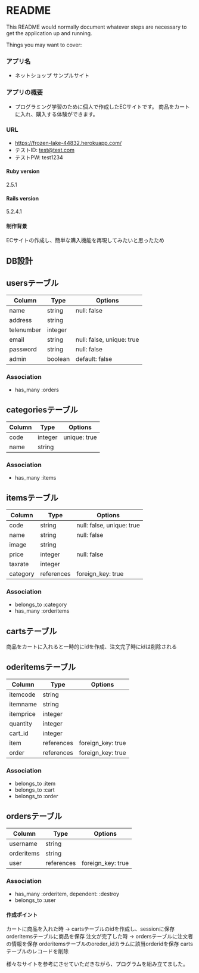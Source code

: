 # README

This README would normally document whatever steps are necessary to get the
application up and running.

Things you may want to cover:

### アプリ名
* ネットショップ サンプルサイト

### アプリの概要
* プログラミング学習のために個人で作成したECサイトです。
  商品をカートに入れ、購入する体験ができます。

### URL
* https://frozen-lake-44832.herokuapp.com/
* テストID:  test@test.com
* テストPW:  test1234

#### Ruby version  
2.5.1

#### Rails version
5.2.4.1

#### 制作背景
ECサイトの作成し、簡単な購入機能を再現してみたいと思ったため

## DB設計
## usersテーブル
|Column|Type|Options|
|------|----|-------|
|name|string|null: false|
|address|string|
|telenumber|integer|
|email|string|null: false, unique: true|
|password|string|null: false|
|admin|boolean|default: false|
### Association
- has_many :orders

## categoriesテーブル
|Column|Type|Options|
|------|----|-------|
|code|integer|unique: true|
|name|string|
### Association
- has_many :items

## itemsテーブル
|Column|Type|Options|
|------|----|-------|
|code|string|null: false, unique: true|
|name|string|null: false|
|image|string|
|price|integer|null: false|
|taxrate|integer|
|category|references|foreign_key: true|
### Association
- belongs_to :category
- has_many :orderitems

## cartsテーブル
商品をカートに入れると一時的にidを作成、注文完了時にidは削除される

## oderitemsテーブル
|Column|Type|Options|
|------|----|-------|
|itemcode|string|
|itemname|string|
|itemprice|integer|
|quantity|integer|
|cart_id|integer|
|item|references|foreign_key: true|
|order|references|foreign_key: true|
### Association
- belongs_to :item
- belongs_to :cart 
- belongs_to :order

## ordersテーブル
|Column|Type|Options|
|------|----|-------|
|username|string|
|orderitems|string|
|user|references|foreign_key: true|
### Association
- has_many :orderitem, dependent: :destroy
- belongs_to :user

#### 作成ポイント
カートに商品を入れた時 → cartsテーブルのidを作成し、sessionに保存
                    orderitemsテーブルに商品を保存
注文が完了した時 → ordersテーブルに注文者の情報を保存
                orderitemsテーブルのoreder_idカラムに該当orderidを保存
                cartsテーブルのレコードを削除

様々なサイトを参考にさせていただきながら、プログラムを組み立てました。